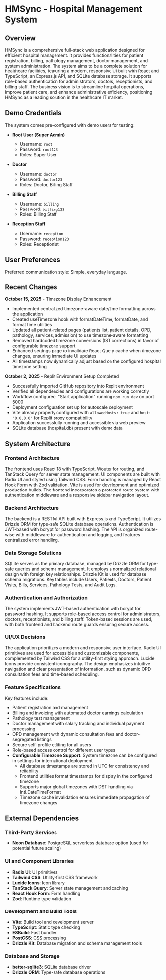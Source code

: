 # HMSync - Hospital Management System

## Overview

HMSync is a comprehensive full-stack web application designed for efficient hospital management. It provides functionalities for patient registration, billing, pathology management, doctor management, and system administration. The system aims to be a complete solution for healthcare facilities, featuring a modern, responsive UI built with React and TypeScript, an Express.js API, and SQLite database storage. It supports role-based authentication for administrators, doctors, receptionists, and billing staff. The business vision is to streamline hospital operations, improve patient care, and enhance administrative efficiency, positioning HMSync as a leading solution in the healthcare IT market.

## Demo Credentials

The system comes pre-configured with demo users for testing:

- **Root User (Super Admin)**
  - Username: `root`
  - Password: `root123`
  - Roles: Super User

- **Doctor**
  - Username: `doctor`
  - Password: `doctor123`
  - Roles: Doctor, Billing Staff

- **Billing Staff**
  - Username: `billing`
  - Password: `billing123`
  - Roles: Billing Staff

- **Reception Staff**
  - Username: `reception`
  - Password: `reception123`
  - Roles: Receptionist

## User Preferences

Preferred communication style: Simple, everyday language.

## Recent Changes

**October 15, 2025** - Timezone Display Enhancement
- Implemented centralized timezone-aware date/time formatting across the application
- Created useTimezone hook with formatDateTime, formatDate, and formatTime utilities
- Updated all patient-related pages (patients list, patient details, OPD, pathology, services, admission) to use timezone-aware formatting
- Removed hardcoded timezone conversions (IST corrections) in favor of configurable timezone support
- Enhanced settings page to invalidate React Query cache when timezone changes, ensuring immediate UI updates
- All timestamps now dynamically adjust based on the configured hospital timezone setting

**October 2, 2025** - Replit Environment Setup Completed
- Successfully imported GitHub repository into Replit environment
- Verified all dependencies and configurations are working correctly
- Workflow configured: "Start application" running `npm run dev` on port 5000
- Deployment configuration set up for autoscale deployment
- Vite already properly configured with `allowedHosts: true` and `host: "0.0.0.0"` for Replit proxy compatibility
- Application successfully running and accessible via web preview
- SQLite database (hospital.db) present with demo data

## System Architecture

### Frontend Architecture

The frontend uses React 18 with TypeScript, Wouter for routing, and TanStack Query for server state management. UI components are built with Radix UI and styled using Tailwind CSS. Form handling is managed by React Hook Form with Zod validation. Vite is used for development and optimized production builds. The frontend incorporates a protected route system with authentication middleware and a responsive sidebar navigation layout.

### Backend Architecture

The backend is a RESTful API built with Express.js and TypeScript. It utilizes Drizzle ORM for type-safe SQLite database operations. Authentication is JWT-based with bcrypt for password hashing. The API is organized route-wise with middleware for authentication and logging, and features centralized error handling.

### Data Storage Solutions

SQLite serves as the primary database, managed by Drizzle ORM for type-safe queries and schema management. It employs a normalized relational design with foreign key relationships. Drizzle Kit is used for database schema migrations. Key tables include Users, Patients, Doctors, Patient Visits, Bills, Services, Pathology Tests, and Audit Logs.

### Authentication and Authorization

The system implements JWT-based authentication with bcrypt for password hashing. It supports role-based access control for administrators, doctors, receptionists, and billing staff. Token-based sessions are used, with both frontend and backend route guards ensuring secure access.

### UI/UX Decisions

The application prioritizes a modern and responsive user interface. Radix UI primitives are used for accessible and customizable components, complemented by Tailwind CSS for a utility-first styling approach. Lucide Icons provide consistent iconography. The design emphasizes intuitive navigation and clear presentation of information, such as dynamic OPD consultation fees and time-based scheduling.

### Feature Specifications

Key features include:
- Patient registration and management
- Billing and invoicing with automated doctor earnings calculation
- Pathology test management
- Doctor management with salary tracking and individual payment processing
- OPD management with dynamic consultation fees and doctor-segregated listings
- Secure self-profile editing for all users
- Role-based access control for different user types
- **Configurable Timezone Support**: System timezone can be configured in settings for international deployment
  - All database timestamps are stored in UTC for consistency and reliability
  - Frontend utilities format timestamps for display in the configured timezone
  - Supports major global timezones with DST handling via Intl.DateTimeFormat
  - Timezone cache invalidation ensures immediate propagation of timezone changes

## External Dependencies

### Third-Party Services
- **Neon Database**: PostgreSQL serverless database option (used for potential future scaling)

### UI and Component Libraries
- **Radix UI**: UI primitives
- **Tailwind CSS**: Utility-first CSS framework
- **Lucide Icons**: Icon library
- **TanStack Query**: Server state management and caching
- **React Hook Form**: Form handling
- **Zod**: Runtime type validation

### Development and Build Tools
- **Vite**: Build tool and development server
- **TypeScript**: Static type checking
- **ESBuild**: Fast bundler
- **PostCSS**: CSS processing
- **Drizzle Kit**: Database migration and schema management tools

### Database and Storage
- **better-sqlite3**: SQLite database driver
- **Drizzle ORM**: Type-safe database operations